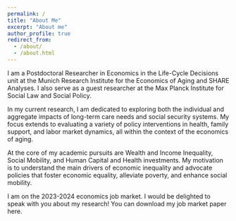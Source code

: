 ```yaml
---
permalink: /
title: "About Me"
excerpt: "About me"
author_profile: true
redirect_from: 
  - /about/
  - /about.html
---
```


I am a Postdoctoral Researcher in Economics in the Life-Cycle Decisions unit at the Munich Research Institute for the Economics of Aging and SHARE Analyses. I also serve as a guest researcher at the Max Planck Institute for Social Law and Social Policy.

In my current research, I am dedicated to exploring both the individual and aggregate impacts of long-term care needs and social security systems. My focus extends to evaluating a variety of policy interventions in health, family support, and labor market dynamics, all within the context of the economics of aging.

At the core of my academic pursuits are Wealth and Income Inequality, Social Mobility, and Human Capital and Health investments. My motivation is to understand the main drivers of economic inequality and advocate policies that foster economic equality, alleviate poverty, and enhance social mobility.

I am on the 2023-2024 economics job market. I would be delighted to speak with you about my research! You can download my job market paper here.

